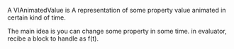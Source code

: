 A VIAnimatedValue is A representation of some property value animated in certain kind of time.

The main idea is you can change some property in some time.
in evaluator, recibe a block to handle as f(t).

